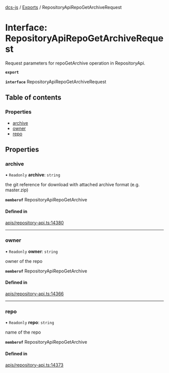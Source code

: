 [dcs-js](../README.md) / [Exports](../modules.md) / RepositoryApiRepoGetArchiveRequest

# Interface: RepositoryApiRepoGetArchiveRequest

Request parameters for repoGetArchive operation in RepositoryApi.

**`export`**

**`interface`** RepositoryApiRepoGetArchiveRequest

## Table of contents

### Properties

- [archive](RepositoryApiRepoGetArchiveRequest.md#archive)
- [owner](RepositoryApiRepoGetArchiveRequest.md#owner)
- [repo](RepositoryApiRepoGetArchiveRequest.md#repo)

## Properties

### <a id="archive" name="archive"></a> archive

• `Readonly` **archive**: `string`

the git reference for download with attached archive format (e.g. master.zip)

**`memberof`** RepositoryApiRepoGetArchive

#### Defined in

[apis/repository-api.ts:14380](https://github.com/unfoldingWord/dcs-js/blob/b29eb7a/apis/repository-api.ts#L14380)

___

### <a id="owner" name="owner"></a> owner

• `Readonly` **owner**: `string`

owner of the repo

**`memberof`** RepositoryApiRepoGetArchive

#### Defined in

[apis/repository-api.ts:14366](https://github.com/unfoldingWord/dcs-js/blob/b29eb7a/apis/repository-api.ts#L14366)

___

### <a id="repo" name="repo"></a> repo

• `Readonly` **repo**: `string`

name of the repo

**`memberof`** RepositoryApiRepoGetArchive

#### Defined in

[apis/repository-api.ts:14373](https://github.com/unfoldingWord/dcs-js/blob/b29eb7a/apis/repository-api.ts#L14373)
